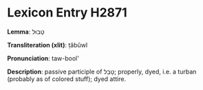 # Lexicon Entry H2871

**Lemma**: טָבוּל

**Transliteration (xlit)**: ṭâbûwl

**Pronunciation**: taw-bool'

**Description**:
passive participle of טָבַל; properly, dyed, i.e. a turban (probably as of colored stuff); dyed attire.
